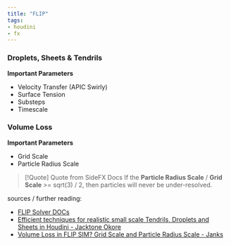 ```yaml
---
title: "FLIP"
tags:
- houdini
- fx
---
```


### Droplets, Sheets & Tendrils
**Important Parameters**
- Velocity Transfer (APIC Swirly)
- Surface Tension
- Substeps
- Timescale

### Volume Loss
**Important Parameters**
- Grid Scale
- Particle Radius Scale

> [!Quote] Quote from SideFX Docs
>If the **Particle Radius Scale** / **Grid Scale** >= sqrt(3) / 2, then particles will never be under-resolved.

sources / further reading:
- [FLIP Solver DOCs](https://www.sidefx.com/docs/houdini/nodes/dop/flipsolver.html)
- [Efficient techniques for realistic small scale Tendrils, Droplets and Sheets in Houdini - Jacktone Okore](https://www.youtube.com/watch?v=rxxR3hFYqLg)
- [Volume Loss in FLIP SIM? Grid Scale and Particle Radius Scale - Janks](https://www.youtube.com/watch?v=JTyPcg5x6b8)


